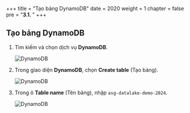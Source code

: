 +++
title = "Tạo bảng DynamoDB"
date = 2020
weight = 1
chapter = false
pre = "<b>3.1. </b>"
+++

## Tạo bảng DynamoDB

1. Tìm kiếm và chọn dịch vụ **DynamoDB**.

   ![DynamoDB](/images/1/3.1.png?width=90pc)

2. Trong giao diện **DynamoDB**, chọn **Create table** (Tạo bảng).

   ![DynamoDB](/images/1/3.2.png?width=90pc)

3. Trong ô **Table name** (Tên bảng), nhập `asg-datalake-demo-2024`.

   ![DynamoDB](/images/1/3.3.png?width=90pc)
